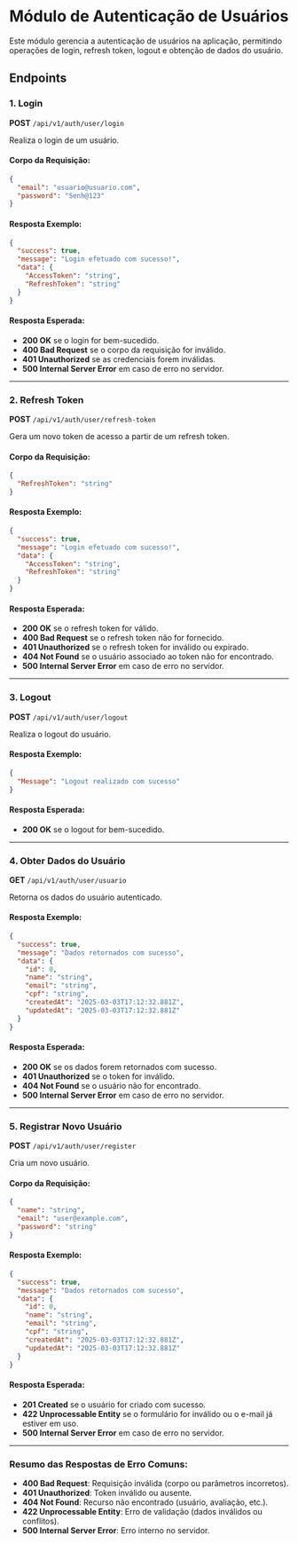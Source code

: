 
# Módulo de Autenticação de Usuários

Este módulo gerencia a autenticação de usuários na aplicação, permitindo operações de login, refresh token, logout e obtenção de dados do usuário.

## Endpoints

### 1. Login

**POST** `/api/v1/auth/user/login`

Realiza o login de um usuário.

#### Corpo da Requisição:

```json
{
  "email": "usuario@usuario.com",
  "password": "Senh@123"
}
```

#### Resposta Exemplo:

```json
{
  "success": true,
  "message": "Login efetuado com sucesso!",
  "data": {
    "AccessToken": "string",
    "RefreshToken": "string"
  }
}
```

#### Resposta Esperada:
- **200 OK** se o login for bem-sucedido.
- **400 Bad Request** se o corpo da requisição for inválido.
- **401 Unauthorized** se as credenciais forem inválidas.
- **500 Internal Server Error** em caso de erro no servidor.

---

### 2. Refresh Token

**POST** `/api/v1/auth/user/refresh-token`

Gera um novo token de acesso a partir de um refresh token.

#### Corpo da Requisição:

```json
{
  "RefreshToken": "string"
}
```

#### Resposta Exemplo:

```json
{
  "success": true,
  "message": "Login efetuado com sucesso!",
  "data": {
    "AccessToken": "string",
    "RefreshToken": "string"
  }
}
```

#### Resposta Esperada:
- **200 OK** se o refresh token for válido.
- **400 Bad Request** se o refresh token não for fornecido.
- **401 Unauthorized** se o refresh token for inválido ou expirado.
- **404 Not Found** se o usuário associado ao token não for encontrado.
- **500 Internal Server Error** em caso de erro no servidor.

---

### 3. Logout

**POST** `/api/v1/auth/user/logout`

Realiza o logout do usuário.

#### Resposta Exemplo:

```json
{
  "Message": "Logout realizado com sucesso"
}
```

#### Resposta Esperada:
- **200 OK** se o logout for bem-sucedido.

---

### 4. Obter Dados do Usuário

**GET** `/api/v1/auth/user/usuario`

Retorna os dados do usuário autenticado.

#### Resposta Exemplo:

```json
{
  "success": true,
  "message": "Dados retornados com sucesso",
  "data": {
    "id": 0,
    "name": "string",
    "email": "string",
    "cpf": "string",
    "createdAt": "2025-03-03T17:12:32.881Z",
    "updatedAt": "2025-03-03T17:12:32.881Z"
  }
}
```

#### Resposta Esperada:
- **200 OK** se os dados forem retornados com sucesso.
- **401 Unauthorized** se o token for inválido.
- **404 Not Found** se o usuário não for encontrado.
- **500 Internal Server Error** em caso de erro no servidor.

---

### 5. Registrar Novo Usuário

**POST** `/api/v1/auth/user/register`

Cria um novo usuário.

#### Corpo da Requisição:

```json
{
  "name": "string",
  "email": "user@example.com",
  "password": "string"
}
```

#### Resposta Exemplo:

```json
{
  "success": true,
  "message": "Dados retornados com sucesso",
  "data": {
    "id": 0,
    "name": "string",
    "email": "string",
    "cpf": "string",
    "createdAt": "2025-03-03T17:12:32.881Z",
    "updatedAt": "2025-03-03T17:12:32.881Z"
  }
}
```

#### Resposta Esperada:
- **201 Created** se o usuário for criado com sucesso.
- **422 Unprocessable Entity** se o formulário for inválido ou o e-mail já estiver em uso.
- **500 Internal Server Error** em caso de erro no servidor.

---

### Resumo das Respostas de Erro Comuns:

- **400 Bad Request**: Requisição inválida (corpo ou parâmetros incorretos).
- **401 Unauthorized**: Token inválido ou ausente.
- **404 Not Found**: Recurso não encontrado (usuário, avaliação, etc.).
- **422 Unprocessable Entity**: Erro de validação (dados inválidos ou conflitos).
- **500 Internal Server Error**: Erro interno no servidor.
